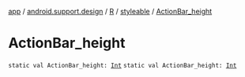[app](../../../index.md) / [android.support.design](../../index.md) / [R](../index.md) / [styleable](index.md) / [ActionBar_height](.)

# ActionBar_height

`static val ActionBar_height: `[`Int`](https://kotlinlang.org/api/latest/jvm/stdlib/kotlin/-int/index.html)
`static val ActionBar_height: `[`Int`](https://kotlinlang.org/api/latest/jvm/stdlib/kotlin/-int/index.html)